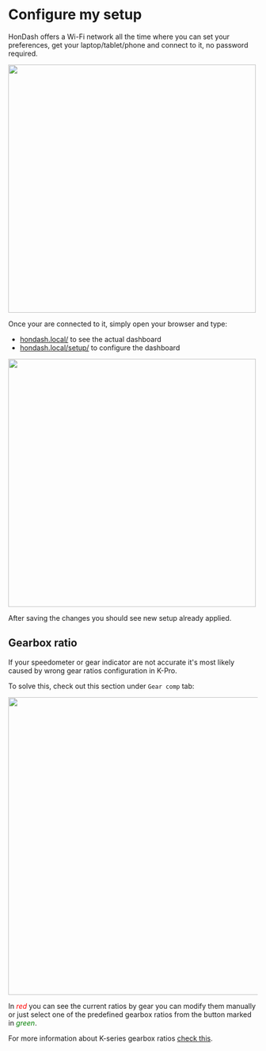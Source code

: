 # Configure my setup

HonDash offers a Wi-Fi network all the time where you can set your preferences, get your laptop/tablet/phone and connect to it, no password required.

<img src="https://raw.github.com/pablobuenaposada/HonDash/master/docs/readme/wifi.png" data-canonical-src="https://raw.github.com/pablobuenaposada/HonDash/master/docs/readme/wifi.png" height="500"/>

Once your are connected to it, simply open your browser and type:

* [hondash.local/](http://hondash.local/) to see the actual dashboard
* [hondash.local/setup/](http://hondash.local/setup/) to configure the dashboard

<img src="https://raw.github.com/pablobuenaposada/HonDash/master/docs/readme/wifi_setup.png" data-canonical-src="https://raw.github.com/pablobuenaposada/HonDash/master/docs/readme/wifi_setup.png" height="500"/>

After saving the changes you should see new setup already applied.

## Gearbox ratio

If your speedometer or gear indicator are not accurate it's most likely caused by wrong gear ratios configuration in K-Pro.

To solve this, check out this section under `Gear comp` tab:

<img src="https://raw.github.com/pablobuenaposada/HonDash/master/docs/readme/gearbox.png" data-canonical-src="https://raw.github.com/pablobuenaposada/HonDash/master/docs/readme/gearbox.png" height="600"/>

In <span style="color:red">*red* </span>you can see the current ratios by gear you can modify them manually or just select one of the predefined gearbox ratios from the button marked in <span style="color:green">*green*</span>.

For more information about K-series gearbox ratios [check this](https://h-tune.co.uk/club/attachments/4233c90e-jpg.214732/).
